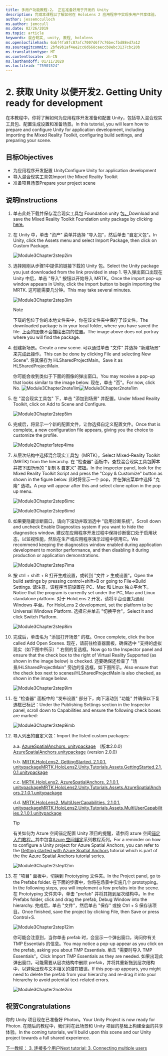 ```yaml
---
title: 多用户功能教程-2。 正在准备好用于开发的 Unity
description: 完成本课程以了解如何在 HoloLens 2 应用程序中实现多用户共享体验。
author: jessemcculloch
ms.author: jemccull
ms.date: 02/26/2019
ms.topic: article
keywords: 混合现实, unity, 教程, hololens
ms.openlocfilehash: 6abf4fa8fc87afc7007d6f7c76becfbd88ed7a12
ms.sourcegitcommit: 2bfe9b1af4ee2cc0d668caeccb8ebc3137cbc20b
ms.translationtype: MT
ms.contentlocale: zh-CN
ms.lasthandoff: 01/11/2020
ms.locfileid: "75901524"
---
```

# <a name="2-getting-unity-ready-for-development"></a><span data-ttu-id="f9ead-105">2. 获取 Unity 以便开发</span><span class="sxs-lookup"><span data-stu-id="f9ead-105">2. Getting Unity ready for development</span></span>

<span data-ttu-id="f9ead-106">在本教程中，你将了解如何为应用程序开发准备和配置 Unity，包括导入混合现实工具包、配置生成设置和准备场景。</span><span class="sxs-lookup"><span data-stu-id="f9ead-106">In this tutorial, you will learn how to prepare and configure Unity for application development, including importing the Mixed Reality Toolkit, configuring build settings, and preparing your scene.</span></span>

## <a name="objectives"></a><span data-ttu-id="f9ead-107">目标</span><span class="sxs-lookup"><span data-stu-id="f9ead-107">Objectives</span></span>

* <span data-ttu-id="f9ead-108">为应用程序开发配置 Unity</span><span class="sxs-lookup"><span data-stu-id="f9ead-108">Configure Unity for application development</span></span>
* <span data-ttu-id="f9ead-109">导入混合现实工具包</span><span class="sxs-lookup"><span data-stu-id="f9ead-109">Import the Mixed Reality Toolkit</span></span>
* <span data-ttu-id="f9ead-110">准备项目场景</span><span class="sxs-lookup"><span data-stu-id="f9ead-110">Prepare your project scene</span></span>

## <a name="instructions"></a><span data-ttu-id="f9ead-111">说明</span><span class="sxs-lookup"><span data-stu-id="f9ead-111">Instructions</span></span>

1. <span data-ttu-id="f9ead-112">单击此处下载并保存混合现实工具包 Foundation unity 包[。](https://github.com/microsoft/MixedRealityToolkit-Unity/releases/download/v2.1.0/Microsoft.MixedReality.Toolkit.Unity.Foundation.2.1.0.unitypackage)</span><span class="sxs-lookup"><span data-stu-id="f9ead-112">Download and save the Mixed Reality Toolkit Foundation unity package by clicking [here.](https://github.com/microsoft/MixedRealityToolkit-Unity/releases/download/v2.1.0/Microsoft.MixedReality.Toolkit.Unity.Foundation.2.1.0.unitypackage)</span></span>

2. <span data-ttu-id="f9ead-113">在 Unity 中，单击 "资产" 菜单并选择 "导入包"，然后单击 "自定义包"。</span><span class="sxs-lookup"><span data-stu-id="f9ead-113">In Unity, click the Assets menu and select Import Package, then click on Custom Package.</span></span>

    ![Module3Chapter2step2im](images/module3chapter2step2im.PNG)

3. <span data-ttu-id="f9ead-115">选择刚刚从步骤1中提供的链接下载的 Unity 包。</span><span class="sxs-lookup"><span data-stu-id="f9ead-115">Select the Unity package you just downloaded from the link provided in step 1.</span></span> <span data-ttu-id="f9ead-116">导入弹出窗口出现在 Unity 中后，单击 "导入" 按钮以开始导入 MRTK。</span><span class="sxs-lookup"><span data-stu-id="f9ead-116">Once the import pop-up window appears in Unity, click the Import button to begin importing the MRTK.</span></span> <span data-ttu-id="f9ead-117">这可能需要几分钟。</span><span class="sxs-lookup"><span data-stu-id="f9ead-117">This may take several minutes.</span></span>

    ![Module3Chapter2step3im](images/module3chapter2step3im.PNG)

    >[!NOTE]
    ><span data-ttu-id="f9ead-119">下载的包位于你的本地文件夹中，你在该文件夹中保存了该文件。</span><span class="sxs-lookup"><span data-stu-id="f9ead-119">The downloaded package is in your local folder, where you have saved the file.</span></span> <span data-ttu-id="f9ead-120">上面的图像不会描绘出包的位置。</span><span class="sxs-lookup"><span data-stu-id="f9ead-120">The image above does not portray where you will find the package.</span></span>

4. <span data-ttu-id="f9ead-121">创建新场景。</span><span class="sxs-lookup"><span data-stu-id="f9ead-121">Create a new scene.</span></span> <span data-ttu-id="f9ead-122">可以通过单击 "文件" 并选择 "新建场景" 来完成此操作。</span><span class="sxs-lookup"><span data-stu-id="f9ead-122">This can be done by clicking File and selecting New Scene".</span></span> <span data-ttu-id="f9ead-123">将其保存为 HLSharedProjectMain。</span><span class="sxs-lookup"><span data-stu-id="f9ead-123">Save it as HLSharedProjectMain.</span></span>

    <span data-ttu-id="f9ead-124">你可能会收到类似于下面的图像的弹出窗口。</span><span class="sxs-lookup"><span data-stu-id="f9ead-124">You may receive a pop-up that looks similar to the image below.</span></span> <span data-ttu-id="f9ead-125">现在，单击 "否"。</span><span class="sxs-lookup"><span data-stu-id="f9ead-125">For now, click No.</span></span>
    <span data-ttu-id="f9ead-126">![Module3Chapter2note1im](images/module3chapter2note1im.PNG)</span><span class="sxs-lookup"><span data-stu-id="f9ead-126">![Module3Chapter2note1im](images/module3chapter2note1im.PNG)</span></span>

5. <span data-ttu-id="f9ead-127">在 "混合现实工具包" 下，单击 "添加到场景" 并配置。</span><span class="sxs-lookup"><span data-stu-id="f9ead-127">Under Mixed Reality Toolkit, click on Add to Scene and Configure.</span></span>

    ![Module3Chapter2step5im](images/module3chapter2step5im.PNG)

6. <span data-ttu-id="f9ead-129">完成后，将显示一个新的配置文件，让你选择自定义配置文件。</span><span class="sxs-lookup"><span data-stu-id="f9ead-129">Once that is complete, a new configuration file appears, giving you the choice to customize the profile.</span></span>

    ![Module2Chapter1step4ima](images/Module2Chapter1step4ima.PNG)

7. <span data-ttu-id="f9ead-131">从层次结构中选择混合现实工具包（MRTK）。</span><span class="sxs-lookup"><span data-stu-id="f9ead-131">Select Mixed-Reality Toolkit (MRTK) from the  hierarchy.</span></span> <span data-ttu-id="f9ead-132">在 "检查器" 面板中，查找混合现实工具包脚本并按下图所示的 "复制 & 自定义" 按钮。</span><span class="sxs-lookup"><span data-stu-id="f9ead-132">In the inspector panel, look for the Mixed Reality Toolkit Script and press the "Copy & Customize" button  as shown in the figure below.</span></span>  <span data-ttu-id="f9ead-133">此时将显示一个 pop，并在弹出菜单中选择 "克隆" 选项。</span><span class="sxs-lookup"><span data-stu-id="f9ead-133">A pop will appear after this and select clone option in the pop up menu.</span></span>

    ![Module3Chapter2step6imc](images/module3chapter2step6imc.PNG)

    ![Module3Chapter2step6imd](images/module3chapter2step6imd.PNG)

8. <span data-ttu-id="f9ead-136">如果要隐藏诊断窗口，请向下滚动并取消选中 "启用诊断系统"。</span><span class="sxs-lookup"><span data-stu-id="f9ead-136">Scroll down and uncheck Enable Diagnostics system if you want to hide the diagnostics window.</span></span> <span data-ttu-id="f9ead-137">建议在应用程序开发过程中保持诊断窗口处于启用状态，以监视性能，然后在生产或应用程序演示过程中禁用它。</span><span class="sxs-lookup"><span data-stu-id="f9ead-137">We recommend keeping the diagnostics window enabled during application development to monitor performance, and then disabling it during production or application demonstrations.</span></span> 

    ![Module3Chapter2step7ima](images/module3chapter2step7ima.PNG)

9. <span data-ttu-id="f9ead-139">按 ctrl + shift + B 打开生成设置，或转到 "文件 > 生成设置"。</span><span class="sxs-lookup"><span data-stu-id="f9ead-139">Open the build settings by pressing control+shift+B or going to File->Build Settings.</span></span> <span data-ttu-id="f9ead-140">请注意，该程序当前设置在 PC、Mac 和 Linux 独立平台下。</span><span class="sxs-lookup"><span data-stu-id="f9ead-140">Notice that the program is currently set under the PC, Mac and Linux standalone platform.</span></span> <span data-ttu-id="f9ead-141">对于 HoloLens 2 开发，请将平台设置为通用 Windows 平台。</span><span class="sxs-lookup"><span data-stu-id="f9ead-141">For HoloLens 2 development, set the platform to be Universal Windows Platform.</span></span> <span data-ttu-id="f9ead-142">选择它并单击 "切换平台"。</span><span class="sxs-lookup"><span data-stu-id="f9ead-142">Select it and click Switch Platform.</span></span>

    ![Module3Chapter2step8im](images/module3chapter2step8im.PNG)

10. <span data-ttu-id="f9ead-144">完成后，单击名为 "添加打开场景" 的框。</span><span class="sxs-lookup"><span data-stu-id="f9ead-144">Once complete, click the box called Add Open Scenes.</span></span> <span data-ttu-id="f9ead-145">现在，请前往检查器面板，确保选中 "支持的虚拟现实（如下图中所示）" 右侧的复选框。</span><span class="sxs-lookup"><span data-stu-id="f9ead-145">Now go to the Inspector panel and ensure that the check box to the right of Virtual Reality Supported (as shown in the image below) is checked.</span></span> <span data-ttu-id="f9ead-146">还要确保还检查了 "场景/HLSharedProjectMain" 旁边的复选框，如下图所示。</span><span class="sxs-lookup"><span data-stu-id="f9ead-146">Also ensure that the check box next to scenes/HLSharedProjectMain is also checked, as shown in the image below.</span></span>

    ![Module3Chapter2step9im](images/module3chapter2step9im.PNG)

11. <span data-ttu-id="f9ead-148">在 "检查器" 面板中的 "发布设置" 部分下，向下滚动到 "功能" 并确保以下复选框已标记：</span><span class="sxs-lookup"><span data-stu-id="f9ead-148">Under the Publishing Settings section in the Inspector panel, scroll down to Capabilities and ensure the following check boxes are marked:</span></span>

    ![Module3Chapter2step9imb](images/module3chapter2step9imb.PNG)

12. <span data-ttu-id="f9ead-150">导入列出的自定义包：</span><span class="sxs-lookup"><span data-stu-id="f9ead-150">Import the listed custom packages:</span></span>

    <span data-ttu-id="f9ead-151">a.</span><span class="sxs-lookup"><span data-stu-id="f9ead-151">a.</span></span> <span data-ttu-id="f9ead-152">[AzureSpatialAnchors. unitypackage](https://github.com/Azure/azure-spatial-anchors-samples/releases/download/v2.0.0/AzureSpatialAnchors.unitypackage) （版本2.0.0）</span><span class="sxs-lookup"><span data-stu-id="f9ead-152">[AzureSpatialAnchors.unitypackage](https://github.com/Azure/azure-spatial-anchors-samples/releases/download/v2.0.0/AzureSpatialAnchors.unitypackage) (version 2.0.0)</span></span>

    <span data-ttu-id="f9ead-153">b.</span><span class="sxs-lookup"><span data-stu-id="f9ead-153">b.</span></span> [<span data-ttu-id="f9ead-154">MRTK.HoloLens2. GettingStarted. 2.1.0.1. unitypackage</span><span class="sxs-lookup"><span data-stu-id="f9ead-154">MRTK.HoloLens2.Unity.Tutorials.Assets.GettingStarted.2.1.0.1.unitypackage</span></span>](https://github.com/microsoft/MixedRealityLearning/releases/download/getting-started-v2.1.0.1/MRTK.HoloLens2.Unity.Tutorials.Assets.GettingStarted.2.1.0.1.unitypackage)

    <span data-ttu-id="f9ead-155">c.</span><span class="sxs-lookup"><span data-stu-id="f9ead-155">c.</span></span> [<span data-ttu-id="f9ead-156">MRTK.HoloLens2. AzureSpatialAnchors. 2.1.0.1. unitypackage</span><span class="sxs-lookup"><span data-stu-id="f9ead-156">MRTK.HoloLens2.Unity.Tutorials.Assets.AzureSpatialAnchors.2.1.0.1.unitypackage</span></span>](https://github.com/microsoft/MixedRealityLearning/releases/download/azure-spatial-anchors-v2.1.0.1/MRTK.HoloLens2.Unity.Tutorials.Assets.AzureSpatialAnchors.2.1.0.1.unitypackage)

    <span data-ttu-id="f9ead-157">d.</span><span class="sxs-lookup"><span data-stu-id="f9ead-157">d.</span></span> [<span data-ttu-id="f9ead-158">MRTK.HoloLens2. MultiUserCapabilities. 2.1.0.1. unitypackage</span><span class="sxs-lookup"><span data-stu-id="f9ead-158">MRTK.HoloLens2.Unity.Tutorials.Assets.MultiUserCapabilities.2.1.0.1.unitypackage</span></span>](https://github.com/microsoft/MixedRealityLearning/releases/download/multi-user-capabilities-v2.1.0.1/MRTK.HoloLens2.Unity.Tutorials.Assets.MultiUserCapabilities.2.1.0.1.unitypackage)

    >[!TIP]
    ><span data-ttu-id="f9ead-159">有关如何为 Azure 空间锚定配置 Unity 项目的提醒，请参阅 azure 空间[锚定入门教程，](https://docs.microsoft.com/windows/mixed-reality/mrlearning-asa-ch1)其中包含[Azure 空间锚定](https://docs.microsoft.com/windows/mixed-reality/mrlearning-asa-ch1)系列教程系列。</span><span class="sxs-lookup"><span data-stu-id="f9ead-159">For a reminder on how to configure a Unity project for Azure Spatial Anchors, you can refer to the [Getting started with Azure Spatial Anchors](https://docs.microsoft.com/windows/mixed-reality/mrlearning-asa-ch1) tutorial which is part of the the [Azure Spatial Anchors](https://docs.microsoft.com/windows/mixed-reality/mrlearning-asa-ch1) tutorial series.</span></span>

    ![Module3Chapter2step12im](images/module3chapter2step11im.PNG)

13. <span data-ttu-id="f9ead-161">在 "项目" 面板中，切换到 Prototyping 文件夹。</span><span class="sxs-lookup"><span data-stu-id="f9ead-161">In the Project panel, go to the Prefabs folder.</span></span> <span data-ttu-id="f9ead-162">在下面的步骤中，你将在场景中实施几个 prototyping。</span><span class="sxs-lookup"><span data-stu-id="f9ead-162">In the following steps, you will implement a few prefabs into the scene.</span></span> <span data-ttu-id="f9ead-163">在 Prototyping 文件夹中，单击 "prefab" 并将其拖到层次结构中。</span><span class="sxs-lookup"><span data-stu-id="f9ead-163">In the Prefabs folder, click and drag the prefab, Debug Window into the hierarchy.</span></span> <span data-ttu-id="f9ead-164">完成后，单击 "文件"，然后单击 "保存" 或按 Ctrl + S 保存该项目。</span><span class="sxs-lookup"><span data-stu-id="f9ead-164">Once finished, save the project by clicking File, then Save or press Control+S.</span></span>

    ![Module3Chapter2step12im](images/module3chapter2step12im.PNG)

    <span data-ttu-id="f9ead-166">你可能会注意到，当你单击 prefab 时，会显示一个弹出窗口，询问你有关 TMP Essentials 的信息。</span><span class="sxs-lookup"><span data-stu-id="f9ead-166">You may notice a pop-up appear as you click on the prefab, asking you about TMP Essentials.</span></span> <span data-ttu-id="f9ead-167">单击 "需要时导入 TMP Essentials"。</span><span class="sxs-lookup"><span data-stu-id="f9ead-167">Click Import TMP Essentials as they are needed.</span></span> <span data-ttu-id="f9ead-168">如果出现此弹出窗口，可能需要从层次结构中删除 prefab，并将其重新拖到层次结构中，以避免出现与文本相关的潜在错误。</span><span class="sxs-lookup"><span data-stu-id="f9ead-168">If this pop-up appears, you might need to delete the prefab from your hierarchy and re-drag it into your hierarchy to avoid potential text-related errors.</span></span>

    ![Module3Chapter2note2im](images/module3chapter2note2im.PNG)

## <a name="congratulations"></a><span data-ttu-id="f9ead-170">祝贺</span><span class="sxs-lookup"><span data-stu-id="f9ead-170">Congratulations</span></span>

<span data-ttu-id="f9ead-171">你的 Unity 项目现在已准备好 Photon。</span><span class="sxs-lookup"><span data-stu-id="f9ead-171">Your Unity Project is now ready for Photon.</span></span> <span data-ttu-id="f9ead-172">在随后的教程中，我们将在此场景和 Unity 项目的基础上构建全面的共享体验。</span><span class="sxs-lookup"><span data-stu-id="f9ead-172">In the coming tutorials, we'll build upon this scene and our Unity project towards a full shared experience.</span></span>

<span data-ttu-id="f9ead-173">[下一教程： 3. 连接多个用户](mrlearning-sharing(photon)-ch3.md)</span><span class="sxs-lookup"><span data-stu-id="f9ead-173">[Next tutorial: 3. Connecting multiple users](mrlearning-sharing(photon)-ch3.md)</span></span>
